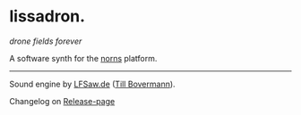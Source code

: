# lissadron.

*drone fields forever*

A software synth for the [norns](https://monome.org/docs/norns/) platform. 


-----

Sound engine by [LFSaw.de](http://lfsaw.de) ([Till Bovermann](http://tai-studio.org)). 

Changelog on [Release-page](https://github.com/tai-studio/lissadron/releases)
